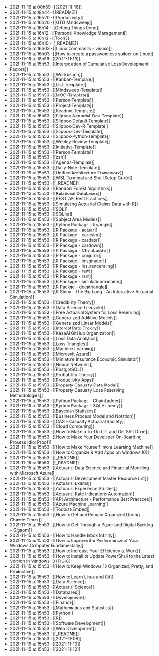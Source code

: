 - 2021-11-16 at 00h59 · [[2021-11-16]]
- 2021-11-15 at 18h44 · [[README]]
- 2021-11-15 at 16h20 · [[Productivity]]
- 2021-11-15 at 16h20 · [[GTD Mindsweep]]
- 2021-11-15 at 16h14 · [[Getting Things Done]]
- 2021-11-15 at 16h12 · [[Personal Knowledge Management]]
- 2021-11-15 at 16h12 · [[Tools]]
- 2021-11-15 at 16h10 · [[_README]]
- 2021-11-15 at 16h03 · [[Linux Commands - visudo]]
- 2021-11-15 at 16h03 · [[How to create a passwordless sudoer on Linux]]
- 2021-11-15 at 15h55 · [[2021-11-15]]
- 2021-11-15 at 15h53 · [[Interpolation of Cumulative Loss Development Factors]]
- 2021-11-15 at 15h53 · [[Workbench]]
- 2021-11-15 at 15h53 · [[Kanban-Template]]
- 2021-11-15 at 15h53 · [[List-Template]]
- 2021-11-15 at 15h53 · [[Mindsweep-Template]]
- 2021-11-15 at 15h53 · [[MOC-Template]]
- 2021-11-15 at 15h53 · [[Person-Template]]
- 2021-11-15 at 15h53 · [[Project-Template]]
- 2021-11-15 at 15h53 · [[Readme-Template]]
- 2021-11-15 at 15h53 · [[Slipbox-Actuarial-Dev-Template]]
- 2021-11-15 at 15h53 · [[Slipbox-Default-Template]]
- 2021-11-15 at 15h53 · [[Slipbox-Dev-R-Template]]
- 2021-11-15 at 15h53 · [[Slipbox-Dev-Template]]
- 2021-11-15 at 15h53 · [[Slipbox-Python-Template]]
- 2021-11-15 at 15h53 · [[Weekly-Review-Template]]
- 2021-11-15 at 15h53 · [[Initiative-Template]]
- 2021-11-15 at 15h53 · [[Person-Template]]
- 2021-11-15 at 15h53 · [[zsh]]
- 2021-11-15 at 15h53 · [[Agenda-Template]]
- 2021-11-15 at 15h53 · [[Daily-Note-Template]]
- 2021-11-15 at 15h53 · [[Unified Architecture Framework]]
- 2021-11-15 at 15h53 · [[WSL Terminal and Shell Setup Guide]]
- 2021-11-15 at 15h53 · [[_README]]
- 2021-11-15 at 15h53 · [[Random Forest Algorithms]]
- 2021-11-15 at 15h53 · [[Relational Databases]]
- 2021-11-15 at 15h53 · [[REST API Best Practices]]
- 2021-11-15 at 15h53 · [[Simulating Actuarial Claims Data with R]]
- 2021-11-15 at 15h53 · [[SQL]]
- 2021-11-15 at 15h53 · [[SQLite]]
- 2021-11-15 at 15h53 · [[Subject Area Models]]
- 2021-11-15 at 15h53 · [[Python Package - tryangle]]
- 2021-11-15 at 15h53 · [[R Package - actuar]]
- 2021-11-15 at 15h53 · [[R Package - cascsim]]
- 2021-11-15 at 15h53 · [[R Package - casdata]]
- 2021-11-15 at 15h53 · [[R Package - casdown]]
- 2021-11-15 at 15h53 · [[R Package - ChainLadder]]
- 2021-11-15 at 15h53 · [[R Package - conjuror]]
- 2021-11-15 at 15h53 · [[R Package - imaginator]]
- 2021-11-15 at 15h53 · [[R Package - insurancerating]]
- 2021-11-15 at 15h53 · [[R Package - raw]]
- 2021-11-15 at 15h53 · [[R Package - rsvr]]
- 2021-11-15 at 15h53 · [[R Package - simulationmachine]]
- 2021-11-15 at 15h53 · [[R Packge - deeptriangle]]
- 2021-11-15 at 15h53 · [[R Shiny - The Big Long - An Interactive Actuarial Simulation]]
- 2021-11-15 at 15h53 · [[Credibility Theory]]
- 2021-11-15 at 15h53 · [[Data Science Lifecycle]]
- 2021-11-15 at 15h53 · [[Free Actuarial System for Loss Reserving]]
- 2021-11-15 at 15h53 · [[Generalized Additive Models]]
- 2021-11-15 at 15h53 · [[Generalized Linear Models]]
- 2021-11-15 at 15h53 · [[Interest Rate Theory]]
- 2021-11-15 at 15h53 · [[KasaAI GitHub Organization]]
- 2021-11-15 at 15h53 · [[Loss Data Analytics]]
- 2021-11-15 at 15h53 · [[Loss Triangles]]
- 2021-11-15 at 15h53 · [[Machine Learning]]
- 2021-11-15 at 15h53 · [[Microsoft Azure]]
- 2021-11-15 at 15h53 · [[Miniature Insurance Economic Simulator]]
- 2021-11-15 at 15h53 · [[Neural Networks]]
- 2021-11-15 at 15h53 · [[PostgreSQL]]
- 2021-11-15 at 15h53 · [[Probability Theory]]
- 2021-11-15 at 15h53 · [[Productivity Apps]]
- 2021-11-15 at 15h53 · [[Property Casualty Data Model]]
- 2021-11-15 at 15h53 · [[Property Casualty Loss Reserving Methodologies]]
- 2021-11-15 at 15h53 · [[Python Package - ChainLadder]]
- 2021-11-15 at 15h53 · [[Python Package - SQLAlchemy]]
- 2021-11-15 at 15h53 · [[Bayesian Statistics]]
- 2021-11-15 at 15h53 · [[Business Process Model and Notation]]
- 2021-11-15 at 15h53 · [[CAS - Casualty Actuarial Society]]
- 2021-11-15 at 15h53 · [[Cloud Computing]]
- 2021-11-15 at 15h53 · [[How to Make a To-Do List and Get Sh!t Done]]
- 2021-11-15 at 15h53 · [[How to Make Your Developer On-Boarding Process Idiot Proof]]
- 2021-11-15 at 15h53 · [[How to Make Yourself Into a Learning Machine]]
- 2021-11-15 at 15h53 · [[How to Organize & Add Apps on Windows 10]]
- 2021-11-15 at 15h53 · [[_README]]
- 2021-11-15 at 15h53 · [[_README]]
- 2021-11-15 at 15h53 · [[Actuarial Data Science and Financial Modeling with Microsoft Azure]]
- 2021-11-15 at 15h53 · [[Actuarial Development Master Resource List]]
- 2021-11-15 at 15h53 · [[Actuarial Exams]]
- 2021-11-15 at 15h53 · [[Actuarial Experience Studies]]
- 2021-11-15 at 15h53 · [[Actuarial Rate Indications Automation]]
- 2021-11-15 at 15h53 · [[API Architecture - Performance Best Practices]]
- 2021-11-15 at 15h53 · [[Azure Machine Learning]]
- 2021-11-15 at 15h53 · [[Todoist-Embed]]
- 2021-11-15 at 15h53 · [[How to Get and Remain Organized During Chaotic Times]]
- 2021-11-15 at 15h53 · [[How to Get Through a Paper and Digital Backlog – Gigaom]]
- 2021-11-15 at 15h53 · [[How to Handle Inbox Infinity]]
- 2021-11-15 at 15h53 · [[How to Improve the Performance of Your Windows Computer Fundamentally]]
- 2021-11-15 at 15h53 · [[How to Increase Your Efficiency at Work]]
- 2021-11-15 at 15h53 · [[How to Install or Update PowerShell to the Latest Version in Windows 10  ITIGIC]]
- 2021-11-15 at 15h53 · [[How to Keep Windows 10 Organized, Pretty, and Productive]]
- 2021-11-15 at 15h53 · [[How to Learn Linux and Git]]
- 2021-11-15 at 15h53 · [[Data Science]]
- 2021-11-15 at 15h53 · [[Actuarial Science]]
- 2021-11-15 at 15h53 · [[Databases]]
- 2021-11-15 at 15h53 · [[Development]]
- 2021-11-15 at 15h53 · [[Finance]]
- 2021-11-15 at 15h53 · [[Mathematics and Statistics]]
- 2021-11-15 at 15h53 · [[Python]]
- 2021-11-15 at 15h53 · [[R]]
- 2021-11-15 at 15h53 · [[Software Development]]
- 2021-11-15 at 15h53 · [[Web Development]]
- 2021-11-15 at 15h53 · [[_README]]
- 2021-11-15 at 15h53 · [[2021-11-08]]
- 2021-11-15 at 15h53 · [[2021-11-10]]
- 2021-11-15 at 15h53 · [[2021-11-12]]
